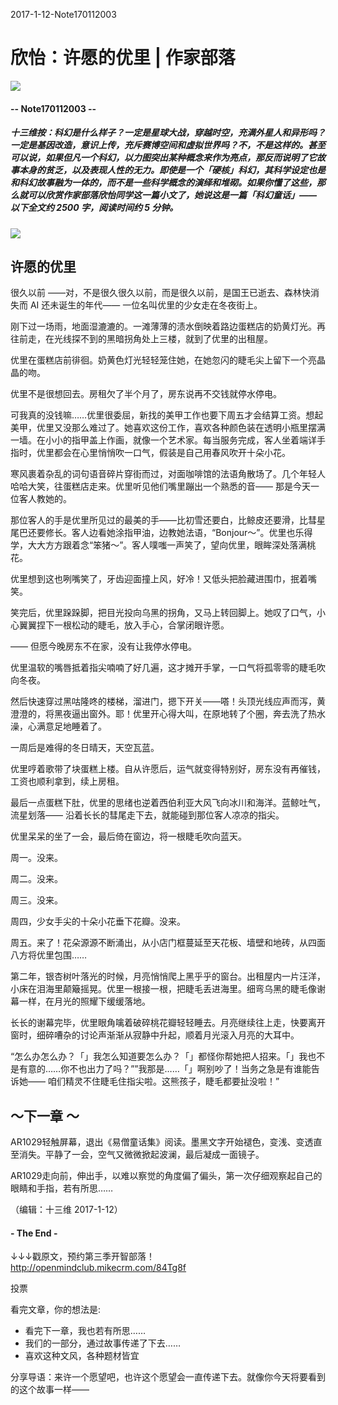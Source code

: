 2017-1-12-Note170112003

# 欣怡：许愿的优里 | 作家部落

![](https://mmbiz.qlogo.cn/mmbiz_png/P7zzkBGoztEsloAW49aYHbosdbicMkhzApOhATXyMagJ7hKTPN9swRzXLg2hsm4jWrZgYSwt73cImDzTkHHicvnw/0?wx_fmt=png)

#### -- Note170112003 --

##### **十三维按**：科幻是什么样子？一定是星球大战，穿越时空，充满外星人和异形吗？一定是基因改造，意识上传，充斥赛博空间和虚拟世界吗？不，不是这样的。甚至可以说，如果但凡一个科幻，以力图突出某种概念来作为亮点，那反而说明了它故事本身的贫乏，以及表现人性的无力。即使是一个「硬核」科幻，其科学设定也是和科幻故事融为一体的，而不是一些科学概念的演绎和堆砌。如果你懂了这些，那么就可以欣赏作家部落欣怡同学这一篇小文了，她说这是一篇「科幻童话」——  **以下全文约 2500 字，阅读时间约 5 分钟。**

![](https://mmbiz.qlogo.cn/mmbiz_png/P7zzkBGoztH4WxZjcp2Eoh9kd7TaCaESxBlPbZW5NQRyRibCrI17Om22ndsYTjrk1uq4wxUVibAoyOdtnJWmUWsQ/0?wx_fmt=png)

## 许愿的优里

很久以前 ——对，不是很久很久以前，而是很久以前，是国王已逝去、森林快消失而 AI 还未诞生的年代—— 一位名叫优里的少女走在冬夜街上。 

刚下过一场雨，地面湿漉漉的。一滩薄薄的渍水倒映着路边蛋糕店的奶黄灯光。再往前走，在光线探不到的黑暗拐角处上三楼，就到了优里的出租屋。  
  
优里在蛋糕店前徘徊。奶黄色灯光轻轻笼住她，在她忽闪的睫毛尖上留下一个亮晶晶的吻。  
  
优里不是很想回去。房租欠了半个月了，房东说再不交钱就停水停电。  
  
可我真的没钱嘛……优里很委屈，新找的美甲工作也要下周五才会结算工资。想起美甲，优里又没那么难过了。她喜欢这份工作，喜欢各种颜色装在透明小瓶里摆满一墙。在小小的指甲盖上作画，就像一个艺术家。每当服务完成，客人坐着端详手指时，优里都会在心里悄悄吹一口气，假装是自己用春风吹开十朵小花。  
  
寒风裹着杂乱的词句语音碎片穿街而过，对面咖啡馆的法语角散场了。几个年轻人哈哈大笑，往蛋糕店走来。优里听见他们嘴里蹦出一个熟悉的音—— 那是今天一位客人教她的。  
  
那位客人的手是优里所见过的最美的手——比初雪还要白，比鲸皮还要滑，比彗星尾巴还要修长。客人边看她涂指甲油，边教她法语，“Bonjour～”。优里也乐得学，大大方方跟着念“笨猪～”。客人噗嗤一声笑了，望向优里，眼眸深处落满桃花。  
  
优里想到这也咧嘴笑了，牙齿迎面撞上风，好冷！又低头把脸藏进围巾，抿着嘴笑。  
  
笑完后，优里跺跺脚，把目光投向乌黑的拐角，又马上转回脚上。她叹了口气，小心翼翼捏下一根松动的睫毛，放入手心，合掌闭眼许愿。  
  
 —— 但愿今晚房东不在家，没有让我停水停电。  
  
优里温软的嘴唇抵着指尖喃喃了好几遍，这才摊开手掌，一口气将孤零零的睫毛吹向冬夜。  
  
然后快速穿过黑咕隆咚的楼梯，溜进门，摁下开关——嗒！头顶光线应声而泻，黄澄澄的，将黑夜逼出窗外。耶！优里开心得大叫，在原地转了个圈，奔去洗了热水澡，心满意足地睡着了。  
 

一周后是难得的冬日晴天，天空瓦蓝。  
  
优里哼着歌带了块蛋糕上楼。自从许愿后，运气就变得特别好，房东没有再催钱，工资也顺利拿到，续上房租。  
  
最后一点蛋糕下肚，优里的思绪也逆着西伯利亚大风飞向冰川和海洋。蓝鲸吐气，流星划落—— 沿着长长的彗尾走下去，就能碰到那位客人凉凉的指尖。  
  
优里呆呆的坐了一会，最后倚在窗边，将一根睫毛吹向蓝天。  
  
周一。没来。  
  
周二。没来。  
  
周三。没来。  
  
周四，少女手尖的十朵小花垂下花瓣。没来。  
  
周五。来了！花朵源源不断涌出，从小店门框蔓延至天花板、墙壁和地砖，从四面八方将优里包围……  
  


第二年，银杏树叶落光的时候，月亮悄悄爬上黑乎乎的窗台。出租屋内一片汪洋，小床在泪海里颠簸摇晃。优里一根接一根，把睫毛丢进海里。细弯乌黑的睫毛像谢幕一样，在月光的照耀下缓缓落地。  
  
长长的谢幕完毕，优里眼角噙着破碎桃花瓣轻轻睡去。月亮继续往上走，快要离开窗时，细碎嘈杂的讨论声渐渐从寂静中升起，顺着月光滚入月亮的大耳中。  
  
“怎么办怎么办？「」我怎么知道要怎么办？「」都怪你帮她把人招来。「」我也不是有意的……你不也出力了吗？””我那是……「」啊别吵了！当务之急是有谁能告诉她—— 咱们精灵不住睫毛住指尖啦。这熊孩子，睫毛都要扯没啦！”  
  
## ～下一章 ～  
  
AR1029轻触屏幕，退出《易僧童话集》阅读。墨黑文字开始褪色，变浅、变透直至消失。平静了一会，空气又微微掀起波澜，最后凝成一面镜子。    
  
AR1029走向前，伸出手，以难以察觉的角度偏了偏头，第一次仔细观察起自己的眼睛和手指，若有所思…… 
 

（编辑：十三维 2017-1-12）

#### - The End - 

↓↓↓戳原文，预约第三季开智部落！
http://openmindclub.mikecrm.com/84Tg8f

投票

看完文章，你的想法是:
* 看完下一章，我也若有所思……
* 我们的一部分，通过故事传递了下去……
* 喜欢这种文风，各种题材皆宜


分享导语：来许一个愿望吧，也许这个愿望会一直传递下去。就像你今天将要看到的这个故事一样——




